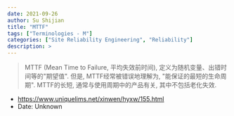 ```yaml
---
date: 2021-09-26
author: Su Shijian
title: "MTTF"
tags: ["Terminologies - M"]
categories: ["Site Reliability Engineering", "Reliability"]
description: >
---
```


> MTTF (Mean Time to Failure, 平均失效前时间), 定义为随机变量、出错时间等的"期望值". 但是, MTTF经常被错误地理解为, "能保证的最短的生命周期". MTTF的长短, 通常与使用周期中的产品有关, 其中不包括老化失效.

- https://www.uniquelims.net/xinwen/hyxw/155.html
- Date: Unknown
